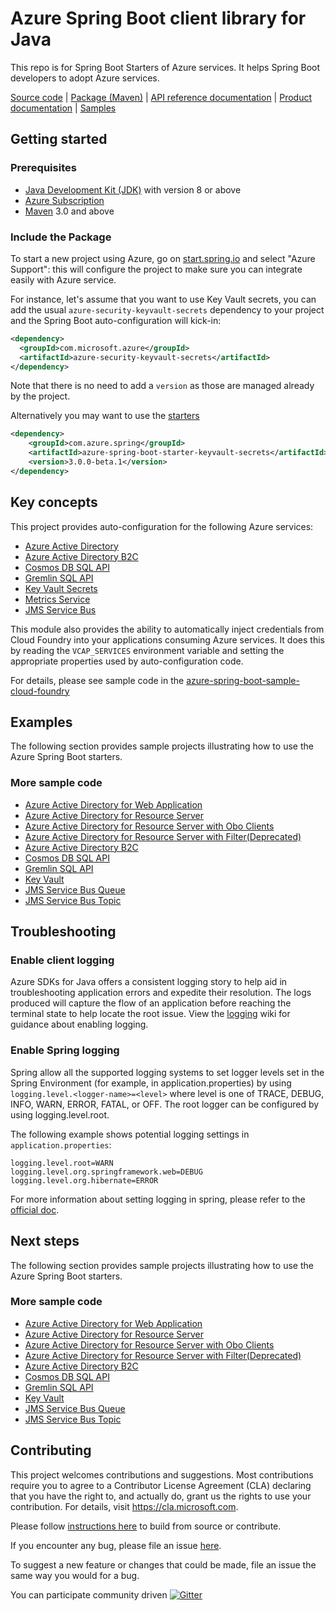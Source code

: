 # Azure Spring Boot client library for Java
This repo is for Spring Boot Starters of Azure services. It helps Spring Boot developers to adopt Azure services.

[Source code][src] | [Package (Maven)][package] | [API reference documentation][refdocs] | [Product documentation][docs] | [Samples][sample]

## Getting started

### Prerequisites
- [Java Development Kit (JDK)][jdk_link] with version 8 or above
- [Azure Subscription][azure_subscription]
- [Maven](https://maven.apache.org/) 3.0 and above

### Include the Package
To start a new project using Azure, go on [start.spring.io](https://start.spring.io) and select "Azure
Support": this will configure the project to make sure you can integrate easily with Azure service.

For instance, let's assume that you want to use Key Vault secrets, you can add the usual `azure-security-keyvault-secrets`
dependency to your project and the Spring Boot auto-configuration will kick-in: 

```xml
<dependency>
  <groupId>com.microsoft.azure</groupId>
  <artifactId>azure-security-keyvault-secrets</artifactId>
</dependency>
```

Note that there is no need to add a `version` as those are managed already by the project.

Alternatively you may want to use the [starters](https://github.com/Azure/azure-sdk-for-java/tree/master/sdk/spring/azure-spring-boot-starter)

[//]: # ({x-version-update-start;com.azure.spring:azure-spring-boot-starter-keyvault-secrets;current})
```xml
<dependency>
    <groupId>com.azure.spring</groupId>
    <artifactId>azure-spring-boot-starter-keyvault-secrets</artifactId>
    <version>3.0.0-beta.1</version>
</dependency>
```
[//]: # ({x-version-update-end})

## Key concepts
This project provides auto-configuration for the following Azure services:

- [Azure Active Directory](https://github.com/Azure/azure-sdk-for-java/blob/master/sdk/spring/azure-spring-boot-starter-active-directory)
- [Azure Active Directory B2C](https://github.com/Azure/azure-sdk-for-java/blob/master/sdk/spring/azure-spring-boot-starter-active-directory-b2c)
- [Cosmos DB SQL API](https://github.com/Azure/azure-sdk-for-java/blob/master/sdk/spring/azure-spring-boot-starter-cosmos)
- [Gremlin SQL API](https://github.com/Azure/azure-sdk-for-java/blob/master/sdk/spring/azure-spring-boot-starter-data-gremlin)
- [Key Vault Secrets](https://github.com/Azure/azure-sdk-for-java/blob/master/sdk/spring/azure-spring-boot-starter-keyvault-secrets)
- [Metrics Service](https://github.com/Azure/azure-sdk-for-java/blob/master/sdk/spring/azure-spring-boot-starter-metrics)
- [JMS Service Bus](https://github.com/Azure/azure-sdk-for-java/blob/master/sdk/spring/azure-spring-boot-starter-servicebus-jms)

This module also provides the ability to automatically inject credentials from Cloud Foundry into your
applications consuming Azure services. It does this by reading the `VCAP_SERVICES` environment
variable and setting the appropriate properties used by auto-configuration code.

For details, please see sample code in the [azure-spring-boot-sample-cloud-foundry](https://github.com/Azure/azure-sdk-for-java/blob/master/sdk/spring/azure-spring-boot-samples/azure-cloud-foundry-service-sample) 

## Examples
The following section provides sample projects illustrating how to use the Azure Spring Boot starters.
### More sample code
- [Azure Active Directory for Web Application](https://github.com/Azure/azure-sdk-for-java/blob/master/sdk/spring/azure-spring-boot-samples/azure-spring-boot-sample-active-directory-webapp)
- [Azure Active Directory for Resource Server](https://github.com/Azure/azure-sdk-for-java/blob/master/sdk/spring/azure-spring-boot-samples/azure-spring-boot-sample-active-directory-resource-server)
- [Azure Active Directory for Resource Server with Obo Clients](https://github.com/Azure/azure-sdk-for-java/blob/master/sdk/spring/azure-spring-boot-samples/azure-spring-boot-sample-active-directory-resource-server-obo)
- [Azure Active Directory for Resource Server with Filter(Deprecated)](https://github.com/Azure/azure-sdk-for-java/blob/master/sdk/spring/azure-spring-boot-samples/azure-spring-boot-sample-active-directory-resource-server-with-filter)
- [Azure Active Directory B2C](https://github.com/Azure/azure-sdk-for-java/blob/master/sdk/spring/azure-spring-boot-samples/azure-spring-boot-sample-active-directory-b2c-oidc)
- [Cosmos DB SQL API](https://github.com/Azure/azure-sdk-for-java/blob/master/sdk/spring/azure-spring-boot-samples/azure-spring-boot-sample-cosmos)
- [Gremlin SQL API](https://github.com/Azure/azure-sdk-for-java/blob/master/sdk/spring/azure-spring-boot-samples/azure-spring-boot-sample-data-gremlin)
- [Key Vault](https://github.com/Azure/azure-sdk-for-java/blob/master/sdk/spring/azure-spring-boot-samples/azure-spring-boot-sample-keyvault-secrets)
- [JMS Service Bus Queue](https://github.com/Azure/azure-sdk-for-java/blob/master/sdk/spring/azure-spring-boot-samples/azure-spring-boot-sample-servicebus-jms-queue)
- [JMS Service Bus Topic](https://github.com/Azure/azure-sdk-for-java/blob/master/sdk/spring/azure-spring-boot-samples/azure-spring-boot-sample-servicebus-jms-topic)

## Troubleshooting
### Enable client logging
Azure SDKs for Java offers a consistent logging story to help aid in troubleshooting application errors and expedite their resolution. The logs produced will capture the flow of an application before reaching the terminal state to help locate the root issue. View the [logging][logging] wiki for guidance about enabling logging.

### Enable Spring logging
Spring allow all the supported logging systems to set logger levels set in the Spring Environment (for example, in application.properties) by using `logging.level.<logger-name>=<level>` where level is one of TRACE, DEBUG, INFO, WARN, ERROR, FATAL, or OFF. The root logger can be configured by using logging.level.root.

The following example shows potential logging settings in `application.properties`:

```properties
logging.level.root=WARN
logging.level.org.springframework.web=DEBUG
logging.level.org.hibernate=ERROR
```

For more information about setting logging in spring, please refer to the [official doc](https://docs.spring.io/spring-boot/docs/current/reference/html/spring-boot-features.html#boot-features-logging).
 

## Next steps
The following section provides sample projects illustrating how to use the Azure Spring Boot starters.
### More sample code
- [Azure Active Directory for Web Application](https://github.com/Azure/azure-sdk-for-java/blob/master/sdk/spring/azure-spring-boot-samples/azure-spring-boot-sample-active-directory-webapp)
- [Azure Active Directory for Resource Server](https://github.com/Azure/azure-sdk-for-java/blob/master/sdk/spring/azure-spring-boot-samples/azure-spring-boot-sample-active-directory-resource-server)
- [Azure Active Directory for Resource Server with Obo Clients](https://github.com/Azure/azure-sdk-for-java/blob/master/sdk/spring/azure-spring-boot-samples/azure-spring-boot-sample-active-directory-resource-server-obo)
- [Azure Active Directory for Resource Server with Filter(Deprecated)](https://github.com/Azure/azure-sdk-for-java/blob/master/sdk/spring/azure-spring-boot-samples/azure-spring-boot-sample-active-directory-resource-server-with-filter)
- [Azure Active Directory B2C](https://github.com/Azure/azure-sdk-for-java/blob/master/sdk/spring/azure-spring-boot-samples/azure-spring-boot-sample-active-directory-b2c-oidc)
- [Cosmos DB SQL API](https://github.com/Azure/azure-sdk-for-java/blob/master/sdk/spring/azure-spring-boot-samples/azure-spring-boot-sample-cosmos)
- [Gremlin SQL API](https://github.com/Azure/azure-sdk-for-java/blob/master/sdk/spring/azure-spring-boot-samples/azure-spring-boot-sample-data-gremlin)
- [Key Vault](https://github.com/Azure/azure-sdk-for-java/blob/master/sdk/spring/azure-spring-boot-samples/azure-spring-boot-sample-keyvault-secrets)
- [JMS Service Bus Queue](https://github.com/Azure/azure-sdk-for-java/blob/master/sdk/spring/azure-spring-boot-samples/azure-spring-boot-sample-servicebus-jms-queue)
- [JMS Service Bus Topic](https://github.com/Azure/azure-sdk-for-java/blob/master/sdk/spring/azure-spring-boot-samples/azure-spring-boot-sample-servicebus-jms-topic)

## Contributing
This project welcomes contributions and suggestions.  Most contributions require you to agree to a Contributor License Agreement (CLA) declaring that you have the right to, and actually do, grant us the rights to use your contribution. For details, visit https://cla.microsoft.com.

Please follow [instructions here](https://github.com/Azure/azure-sdk-for-java/blob/master/sdk/spring/CONTRIBUTING.md) to build from source or contribute.

If you encounter any bug, please file an issue [here](https://github.com/Azure/azure-sdk-for-java/issues).

To suggest a new feature or changes that could be made, file an issue the same way you would for a bug.

You can participate community driven [![Gitter](https://badges.gitter.im/Microsoft/spring-on-azure.svg)](https://gitter.im/Microsoft/spring-on-azure)

<!-- LINKS -->
[src]: https://github.com/Azure/azure-sdk-for-java/tree/master/sdk/spring/azure-spring-boot/src
[docs]: https://docs.microsoft.com/azure/developer/java/spring-framework/spring-boot-starters-for-azure
[refdocs]: https://azure.github.io/azure-sdk-for-java/springboot.html#azure-spring-boot
[package]: https://mvnrepository.com/artifact/com.microsoft.azure/azure-spring-boot
[sample]: https://github.com/Azure/azure-sdk-for-java/tree/master/sdk/spring/azure-spring-boot-samples
[logging]: https://github.com/Azure/azure-sdk-for-java/wiki/Logging-with-Azure-SDK#use-logback-logging-framework-in-a-spring-boot-application
[azure_subscription]: https://azure.microsoft.com/free
[jdk_link]: https://docs.microsoft.com/java/azure/jdk/?view=azure-java-stable
